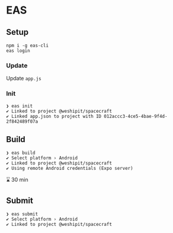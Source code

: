 # EAS

## Setup

```console
npm i -g eas-cli
eas login
```

### Update

Update `app.js`

### Init

```console
❯ eas init
✔ Linked to project @weshipit/spacecraft
✔ Linked app.json to project with ID 012accc3-4ce5-4bae-9f4d-2f842489f07a
```

## Build

```console
❯ eas build
✔ Select platform › Android
✔ Linked to project @weshipit/spacecraft
✔ Using remote Android credentials (Expo server)
```

⌛ 30 min

## Submit

```console
❯ eas submit
✔ Select platform › Android
✔ Linked to project @weshipit/spacecraft
```

